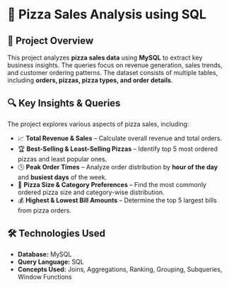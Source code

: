 # 🍕 Pizza Sales Analysis using SQL  

## 📌 Project Overview  
This project analyzes **pizza sales data** using **MySQL** to extract key business insights. The queries focus on revenue generation, sales trends, and customer ordering patterns. The dataset consists of multiple tables, including **orders, pizzas, pizza types, and order details**.  

## 🔍 Key Insights & Queries  
The project explores various aspects of pizza sales, including:  
- 📈 **Total Revenue & Sales** – Calculate overall revenue and total orders.  
- 🏆 **Best-Selling & Least-Selling Pizzas** – Identify top 5 most ordered pizzas and least popular ones.  
- 🕒 **Peak Order Times** – Analyze order distribution by **hour of the day** and **busiest days** of the week.  
- 🍕 **Pizza Size & Category Preferences** – Find the most commonly ordered pizza size and category-wise distribution.  
- 💰 **Highest & Lowest Bill Amounts** – Determine the top 5 largest bills from pizza orders.  

## 🛠️ Technologies Used  
- **Database:** MySQL  
- **Query Language:** SQL  
- **Concepts Used:** Joins, Aggregations, Ranking, Grouping, Subqueries, Window Functions  
